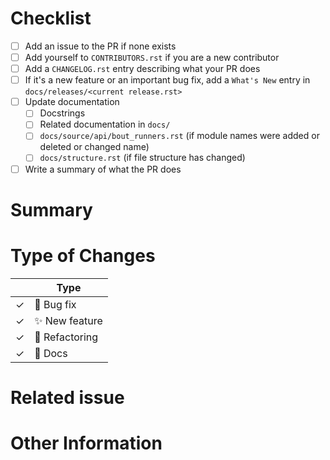 <!-- Thank you for submitting a PR to BOUT Runners!

To ease the process of reviewing your PR, do make sure to complete the following boxes.

You can also read more about contributing to bout_runners in this document:
https://github.com/CELMA-project/bout_runners/blob/master/.github/CONTRIBUTING.rst
-->

# Checklist

- [ ] Add an issue to the PR if none exists
- [ ] Add yourself to `CONTRIBUTORS.rst` if you are a new contributor
- [ ] Add a `CHANGELOG.rst` entry describing what your PR does
- [ ] If it's a new feature or an important bug fix, add a `What's New` entry in
      `docs/releases/<current release.rst>`
- [ ] Update documentation
  - [ ] Docstrings
  - [ ] Related documentation in `docs/`
  - [ ] `docs/source/api/bout_runners.rst` (if module names were added or deleted or
        changed name)
  - [ ] `docs/structure.rst` (if file structure has changed)
- [ ] Write a summary of what the PR does

# Summary

<!-- Provide a general description of the code changes in your pull
request. -->

# Type of Changes

<!-- Leave the corresponding lines for the applicable type of change: -->

|     | Type                   |
| --- | ---------------------- |
| ✓   | :bug: Bug fix          |
| ✓   | :sparkles: New feature |
| ✓   | :hammer: Refactoring   |
| ✓   | :scroll: Docs          |

# Related issue

<!-- If this PR fixes a particular issue, use the following to automatically close that issue
once this PR gets merged:

Closes #XXX
-->

# Other Information

<!-- If there's anything else that's important and relevant to your pull
request, mention that information here. This could include
benchmarks, or other information.
 -->
